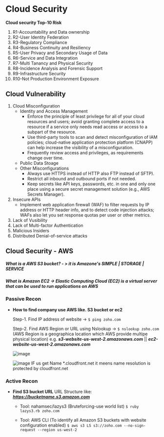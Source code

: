 # Cloud Security
**Cloud security Top-10 Risk**

1. R1-Accountability and Data ownership
2. R2-User Identity Federation
3. R3-Regulatory Compliance
4. R4-Business Continuity and Resiliency
5. R5-User Privacy and Secondary Usage of Data
6. R6-Service and Data Integration
7. R7-Multi Tanancy and Physical Security
8. R8-Incidence Analysis and Forensic Support
9. R9-Infrastructure Security
10. R10-Not Production Environment Exposure

## Cloud Vulnerability
1. Cloud Misconfiguration
   - Identity and Access Management
     - Enforce the principle of least privilege for all of your cloud resources and users; avoid granting complete access to a resource if a service only needs read access or access to a subpart of the resource.
     - Use third-party tools to scan and detect misconfiguration of IAM policies; cloud-native application protection platform (CNAPP) can help increase the visibility of a misconfiguration.
     - Frequently review access and privileges, as requirements change over time.
   - Public Data Stoage
   - Other Misconfigurations
     - Always use HTTPS instead of HTTP also FTP instead of SFTP).
     - Restrict all inbound and outbound ports if not needed.
     - Keep secrets like API keys, passwords, etc. in one and only one place using a secure secret management solution (e.g., AWS Secrets Manager).
2. Insecure APIs
   - Implement web application firewall (WAF) to filter requests by IP address or HTTP header info, and to detect code injection attacks; WAFs also let you set response quotas per user or other metrics.
4. Lack of Vusibility
5. Lack of Multi-factor Authentication
6. Malicious Insiders
7. Distributed Denial-of-service attacks
   
## Cloud Security - AWS

##### What is a AWS S3 bucket? - > it is Amazone's SIMPLE | STORAGE | SERVICE
##### What is Amazon EC2 -> Elastic Computing Cloud (EC2) is a virtual server that can be used to run applications on AWS

### Passive Recon

- **How to find company use AWS like. S3 bucket or ec2**

  Step-1. Find IP address of website -> ``$ ping zoho.com  ``
  
  Step-2. Find AWS Region or URL using Nslookup -> `` $ nslookup zoho.com `` (AWS Region is a geographica location which AWS provide multipe physical location)
  e.g. ***s3-website-us-west-2.amazonaws.com***  || ***ec2-website-us-west-2.amazonaws.com***
  
  ![image](https://user-images.githubusercontent.com/65315090/161034702-f51736f2-c0f3-4b98-8e96-1d68554aa839.png)
  
  
  ![image](https://user-images.githubusercontent.com/65315090/161034275-a2a64592-c147-4937-93aa-49411384c830.png)
  IF us get Name *.cloudfront.net it meens name resolution is protected by cloudfront.net

### Active Recon

- **Find S3 bucket URL**
  URL Structure like: ***https://bucketname.s3.amazon.com***

  - Tool: nahamsec/lazys3 (Bruteforcing-use world list)
    ```$ ruby lazys3.rb zoho.com```

  - Tool: AWS CLI (To identify all Amazon S3 buckets with website configuration enabled)
    ```$ aws s3 LS s3://zoho.com --no-sign-request --region us-west-2```
    
